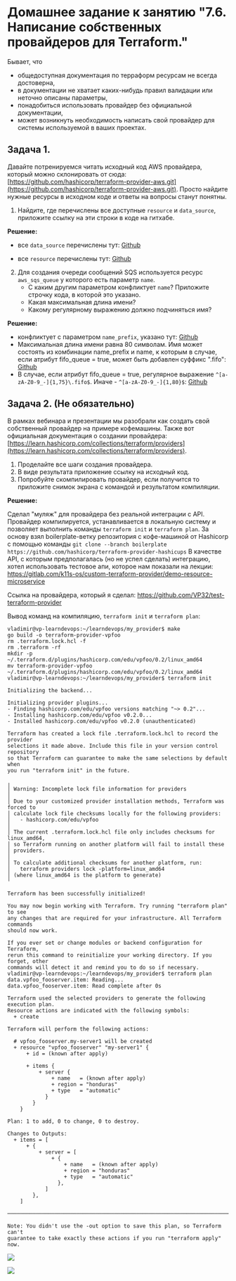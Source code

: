 # Домашнее задание к занятию "7.6. Написание собственных провайдеров для Terraform."

Бывает, что 
* общедоступная документация по терраформ ресурсам не всегда достоверна,
* в документации не хватает каких-нибудь правил валидации или неточно описаны параметры,
* понадобиться использовать провайдер без официальной документации,
* может возникнуть необходимость написать свой провайдер для системы используемой в ваших проектах.   

## Задача 1. 
Давайте потренируемся читать исходный код AWS провайдера, который можно склонировать от сюда: 
[https://github.com/hashicorp/terraform-provider-aws.git](https://github.com/hashicorp/terraform-provider-aws.git).
Просто найдите нужные ресурсы в исходном коде и ответы на вопросы станут понятны.  


1. Найдите, где перечислены все доступные `resource` и `data_source`, приложите ссылку на эти строки в коде на 
гитхабе.   

**Решение:**

* все `data_source` перечислены тут: [Github](https://github.com/hashicorp/terraform-provider-aws/blob/71d1fa399fd77b60db8f64c94e89a8020742cb1b/internal/provider/provider.go#L414)

* все `resource` перечислены тут: [Github](https://github.com/hashicorp/terraform-provider-aws/blob/71d1fa399fd77b60db8f64c94e89a8020742cb1b/internal/provider/provider.go#L923)

2. Для создания очереди сообщений SQS используется ресурс `aws_sqs_queue` у которого есть параметр `name`. 
    * С каким другим параметром конфликтует `name`? Приложите строчку кода, в которой это указано.
    * Какая максимальная длина имени? 
    * Какому регулярному выражению должно подчиняться имя? 

**Решение:**

   * конфликтует с параметром `name_prefix`, указано тут: [Github](https://github.com/hashicorp/terraform-provider-aws/blob/71d1fa399fd77b60db8f64c94e89a8020742cb1b/internal/service/sqs/queue.go#L87)
   * Максимальная длина имени равна 80 символам. Имя может состоять из комбинации  name_prefix и name, к которым в случае, если атрибут fifo_queue = true, может быть добавлен суффикс ".fifo": [Github](https://github.com/hashicorp/terraform-provider-aws/blob/71d1fa399fd77b60db8f64c94e89a8020742cb1b/internal/service/sqs/queue.go#L424)
   * В случае, если атрибут fifo_queue = true, регулярное выражение `^[a-zA-Z0-9_-]{1,75}\.fifo$`. Иначе - `^[a-zA-Z0-9_-]{1,80}$`: [Github](https://github.com/hashicorp/terraform-provider-aws/blob/71d1fa399fd77b60db8f64c94e89a8020742cb1b/internal/service/sqs/queue.go#L424)
    

## Задача 2. (Не обязательно) 
В рамках вебинара и презентации мы разобрали как создать свой собственный провайдер на примере кофемашины. 
Также вот официальная документация о создании провайдера: 
[https://learn.hashicorp.com/collections/terraform/providers](https://learn.hashicorp.com/collections/terraform/providers).

1. Проделайте все шаги создания провайдера.
2. В виде результата приложение ссылку на исходный код.
3. Попробуйте скомпилировать провайдер, если получится то приложите снимок экрана с командой и результатом компиляции.   


**Решение:**

Сделал "муляж" для провайдера без реальной интеграции с API. Провайдер компилируется, устанавливается в локальную систему и позволяет выполнить команды `terraform init` и `terraform plan`. За основу взял boilerplate-ветку репозитория с кофе-машиной от Hashicorp с помощью команды `git clone --branch boilerplate https://github.com/hashicorp/terraform-provider-hashicups`
В качестве API, с которым предполагалась (но не успел сделать) интеграцию, хотел использовать тестовое апи, которое нам показали на лекции: https://gitlab.com/k11s-os/custom-terraform-provider/demo-resource-microservice

Ссылка на провайдера, который я сделал: https://github.com/VP32/test-terraform-provider

Вывод команд на компиляцию,  `terraform init` и `terraform plan`:

```
vladimir@vp-learndevops:~/learndevops/my_provider$ make
go build -o terraform-provider-vpfoo
rm .terraform.lock.hcl -f
rm .terraform -rf
mkdir -p ~/.terraform.d/plugins/hashicorp.com/edu/vpfoo/0.2/linux_amd64
mv terraform-provider-vpfoo ~/.terraform.d/plugins/hashicorp.com/edu/vpfoo/0.2/linux_amd64
vladimir@vp-learndevops:~/learndevops/my_provider$ terraform init

Initializing the backend...

Initializing provider plugins...
- Finding hashicorp.com/edu/vpfoo versions matching "~> 0.2"...
- Installing hashicorp.com/edu/vpfoo v0.2.0...
- Installed hashicorp.com/edu/vpfoo v0.2.0 (unauthenticated)

Terraform has created a lock file .terraform.lock.hcl to record the provider
selections it made above. Include this file in your version control repository
so that Terraform can guarantee to make the same selections by default when
you run "terraform init" in the future.

╷
│ Warning: Incomplete lock file information for providers
│ 
│ Due to your customized provider installation methods, Terraform was forced to
│ calculate lock file checksums locally for the following providers:
│   - hashicorp.com/edu/vpfoo
│ 
│ The current .terraform.lock.hcl file only includes checksums for linux_amd64,
│ so Terraform running on another platform will fail to install these
│ providers.
│ 
│ To calculate additional checksums for another platform, run:
│   terraform providers lock -platform=linux_amd64
│ (where linux_amd64 is the platform to generate)
╵

Terraform has been successfully initialized!

You may now begin working with Terraform. Try running "terraform plan" to see
any changes that are required for your infrastructure. All Terraform commands
should now work.

If you ever set or change modules or backend configuration for Terraform,
rerun this command to reinitialize your working directory. If you forget, other
commands will detect it and remind you to do so if necessary.
vladimir@vp-learndevops:~/learndevops/my_provider$ terraform plan
data.vpfoo_fooserver.item: Reading...
data.vpfoo_fooserver.item: Read complete after 0s

Terraform used the selected providers to generate the following execution plan.
Resource actions are indicated with the following symbols:
  + create

Terraform will perform the following actions:

  # vpfoo_fooserver.my-server1 will be created
  + resource "vpfoo_fooserver" "my-server1" {
      + id = (known after apply)

      + items {
          + server {
              + name   = (known after apply)
              + region = "honduras"
              + type   = "automatic"
            }
        }
    }

Plan: 1 to add, 0 to change, 0 to destroy.

Changes to Outputs:
  + items = [
      + {
          + server = [
              + {
                  + name   = (known after apply)
                  + region = "honduras"
                  + type   = "automatic"
                },
            ]
        },
    ]

───────────────────────────────────────────────────────────────────────────────

Note: You didn't use the -out option to save this plan, so Terraform can't
guarantee to take exactly these actions if you run "terraform apply" now.
```

![](img/1.png)

![](img/2.png)






